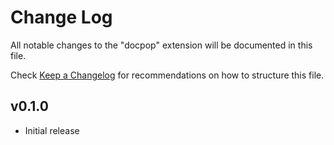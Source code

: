 # Change Log

All notable changes to the "docpop" extension will be documented in this file.

Check [Keep a Changelog](http://keepachangelog.com/) for recommendations on how to structure this file.

## v0.1.0

- Initial release
